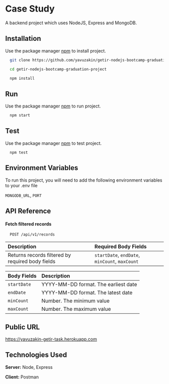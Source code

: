 # Case Study

A backend project which uses NodeJS, Express and MongoDB.

## Installation 

Use the package manager [npm](https://www.npmjs.com/) to install project.

```bash
  git clone https://github.com/yavuzakin/getir-nodejs-bootcamp-graduation-project.git

  cd getir-nodejs-bootcamp-graduation-project

  npm install
```

## Run

Use the package manager [npm](https://www.npmjs.com/) to run project.

```bash
  npm start
```

## Test

Use the package manager [npm](https://www.npmjs.com/) to test project.

```
  npm test
```

## Environment Variables

To run this project, you will need to add the following environment variables to your .env file

`MONGODB_URL`, `PORT`

## API Reference

#### Fetch filtered records

```
  POST /api/v1/records
```

| Description                                      | Required Body Fields                           |
| :----------------------------------------------- | :--------------------------------------------- |
| Returns records filtered by required body fields | `startDate`, `endDate`, `minCount`, `maxCount` |

| Body Fields | Description                          |
| :---------- | :----------------------------------- |
| `startDate` | YYYY-MM-DD format. The earliest date |
| `endDate`   | YYYY-MM-DD format. The latest date   |
| `minCount`  | Number. The minimum value            |
| `maxCount`  | Number. The maximum value            |

## Public URL

https://yavuzakin-getir-task.herokuapp.com

## Technologies Used

**Server:** Node, Express

**Client:** Postman